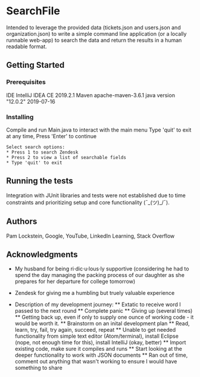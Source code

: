 # SearchFile

Intended to leverage the provided data (tickets.json and users.json and organization.json) to write a simple command line application (or a locally runnable web-app) to search the data and return the results in a human readable format.

## Getting Started

### Prerequisites

IDE IntelliJ IDEA CE 2019.2.1
Maven apache-maven-3.6.1
java version "12.0.2" 2019-07-16

### Installing

Compile and run Main.java to interact with the main menu
Type 'quit' to exit at any time, Press 'Enter' to continue

	Select search options:
	* Press 1 to search Zendesk
	* Press 2 to view a list of searchable fields
	* Type 'quit' to exit

## Running the tests

Integration with JUnit libraries and tests were not established due to time constraints and prioritizing setup and core functionality (¯\_(ツ)_/¯).

## Authors
Pam Lockstein, Google, YouTube, LinkedIn Learning, Stack Overflow

## Acknowledgments

* My husband for being ri·dic·u·lous·ly supportive (considering he had to spend the day managing the packing process of our daughter as she prepares for her departure for college tomorrow)
* Zendesk for giving me a humbling but truely valuable experience

* Description of my development journey:
** Extatic to receive word I passed to the next round
** Complete panic
** Giving up (several times)
** Getting back up, even if only to supply one ounce of working code - it would be worth it.
** Brainstorm on an inital development plan
** Read, learn, try, fail, try again, succeed, repeat
** Unable to get needed functionality from simple text editor (Atom/terminal), install Eclipse (nope, not enough time for this), install IntelliJ (okay, better)
** Import existing code, make sure it compiles and runs
** Start looking at the deeper functionality to work with JSON documents
** Ran out of time, comment out anything that wasn't working to ensure I would have something to share
